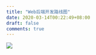 ```yaml
---
title: "Web后端开发路线图"
date: 2020-03-14T00:22:49+08:00
draft: false
comments: true
---
```


![]( https://raw.githubusercontent.com/kamranahmedse/developer-roadmap/master/img/backend.png )
